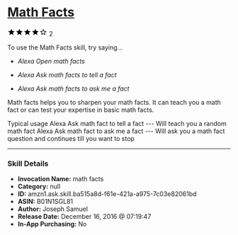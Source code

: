# [Math Facts](http://alexa.amazon.com/#skills/amzn1.ask.skill.ba515a8d-f61e-421a-a975-7c03e82061bd)
![4 stars](../../images/ic_star_black_18dp_1x.png)![4 stars](../../images/ic_star_black_18dp_1x.png)![4 stars](../../images/ic_star_black_18dp_1x.png)![4 stars](../../images/ic_star_black_18dp_1x.png)![4 stars](../../images/ic_star_border_black_18dp_1x.png) 2

To use the Math Facts skill, try saying...

* *Alexa Open math facts*

* *Alexa Ask math facts to tell a fact*

* *Alexa Ask math facts to ask me a fact*

Math facts helps you to sharpen your math facts. It can teach you a math fact or can test your expertise in basic math facts.

Typical usage
Alexa Ask math fact to tell a fact  --- Will teach you a random math fact
Alexa Ask math fact to ask me a fact  --- Will ask you a math fact question and continues till you want to stop

***

### Skill Details

* **Invocation Name:** math facts
* **Category:** null
* **ID:** amzn1.ask.skill.ba515a8d-f61e-421a-a975-7c03e82061bd
* **ASIN:** B01N1SGL81
* **Author:** Joseph Samuel
* **Release Date:** December 16, 2016 @ 07:19:47
* **In-App Purchasing:** No
